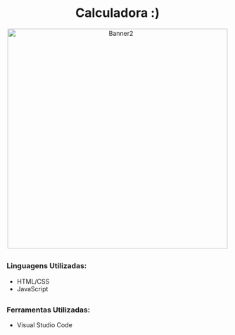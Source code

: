 <div align="center">
  <h1>Calculadora :)</h1>
  <img height="500" width="500" src="https://user-images.githubusercontent.com/101257752/226151055-447e4b76-a754-4959-8f88-52c0265b03f3.PNG" alt="Banner2"></img>
</div>
  
  ##
### Linguagens Utilizadas:
<ul>
  <li>HTML/CSS</li>
  <li>JavaScript</li>
</ul>

  ##
<h3>Ferramentas Utilizadas:</h3>
<ul>
  <li>Visual Studio Code</li>

